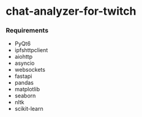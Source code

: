 # chat-analyzer-for-twitch

### Requirements

- PyQt6
- ipfshttpclient
- aiohttp
- asyncio
- websockets
- fastapi
- pandas
- matplotlib
- seaborn
- nltk
- scikit-learn
